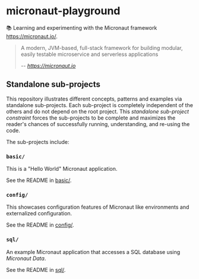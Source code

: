 # micronaut-playground

📚 Learning and experimenting with the Micronaut framework <https://micronaut.io/>.

> A modern, JVM-based, full-stack framework for building modular, easily testable microservice and serverless
> applications
>
> -- <cite>https://micronaut.io</cite>

## Standalone sub-projects

This repository illustrates different concepts, patterns and examples via standalone sub-projects. Each sub-project is
completely independent of the others and do not depend on the root project. This _standalone sub-project constraint_
forces the sub-projects to be complete and maximizes the reader's chances of successfully running, understanding, and
re-using the code.

The sub-projects include:

### `basic/`

This is a "Hello World" Micronaut application.

See the README in [basic/](basic/).

### `config/`

This showcases configuration features of Micronaut like environments and externalized configuration.

See the README in [config/](config/). 

### `sql/`

An example Micronaut application that accesses a SQL database using *Micronaut Data*.

See the README in [sql/](sql/). 
